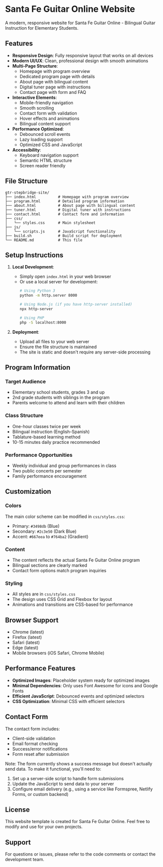 # Santa Fe Guitar Online Website

A modern, responsive website for Santa Fe Guitar Online - Bilingual Guitar Instruction for Elementary Students.

## Features

- **Responsive Design**: Fully responsive layout that works on all devices
- **Modern UI/UX**: Clean, professional design with smooth animations
- **Multi-Page Structure**: 
  - Homepage with program overview
  - Dedicated program page with details
  - About page with bilingual content
  - Digital tuner page with instructions
  - Contact page with form and FAQ
- **Interactive Elements**: 
  - Mobile-friendly navigation
  - Smooth scrolling
  - Contact form with validation
  - Hover effects and animations
  - Bilingual content support
- **Performance Optimized**: 
  - Debounced scroll events
  - Lazy loading support
  - Optimized CSS and JavaScript
- **Accessibility**: 
  - Keyboard navigation support
  - Semantic HTML structure
  - Screen reader friendly

## File Structure

```
gtr-stepbridge-site/
├── index.html          # Homepage with program overview
├── program.html        # Detailed program information
├── about.html          # About page with bilingual content
├── tuner.html          # Digital tuner with instructions
├── contact.html        # Contact form and information
├── css/
│   └── styles.css      # Main stylesheet
├── js/
│   └── scripts.js      # JavaScript functionality
├── build.sh            # Build script for deployment
└── README.md           # This file
```

## Setup Instructions

1. **Local Development**:
   - Simply open `index.html` in your web browser
   - Or use a local server for development:
     ```bash
     # Using Python 3
     python -m http.server 8000
     
     # Using Node.js (if you have http-server installed)
     npx http-server
     
     # Using PHP
     php -S localhost:8000
     ```

2. **Deployment**:
   - Upload all files to your web server
   - Ensure the file structure is maintained
   - The site is static and doesn't require any server-side processing

## Program Information

### Target Audience
- Elementary school students, grades 3 and up
- 2nd grade students with siblings in the program
- Parents welcome to attend and learn with their children

### Class Structure
- One-hour classes twice per week
- Bilingual instruction (English-Spanish)
- Tablature-based learning method
- 10-15 minutes daily practice recommended

### Performance Opportunities
- Weekly individual and group performances in class
- Two public concerts per semester
- Family performance encouragement

## Customization

### Colors
The main color scheme can be modified in `css/styles.css`:
- Primary: `#3498db` (Blue)
- Secondary: `#2c3e50` (Dark Blue)
- Accent: `#667eea` to `#764ba2` (Gradient)

### Content
- The content reflects the actual Santa Fe Guitar Online program
- Bilingual sections are clearly marked
- Contact form options match program inquiries

### Styling
- All styles are in `css/styles.css`
- The design uses CSS Grid and Flexbox for layout
- Animations and transitions are CSS-based for performance

## Browser Support

- Chrome (latest)
- Firefox (latest)
- Safari (latest)
- Edge (latest)
- Mobile browsers (iOS Safari, Chrome Mobile)

## Performance Features

- **Optimized Images**: Placeholder system ready for optimized images
- **Minimal Dependencies**: Only uses Font Awesome for icons and Google Fonts
- **Efficient JavaScript**: Debounced events and optimized selectors
- **CSS Optimization**: Minimal CSS with efficient selectors

## Contact Form

The contact form includes:
- Client-side validation
- Email format checking
- Success/error notifications
- Form reset after submission

Note: The form currently shows a success message but doesn't actually send data. To make it functional, you'll need to:
1. Set up a server-side script to handle form submissions
2. Update the JavaScript to send data to your server
3. Configure email delivery (e.g., using a service like Formspree, Netlify Forms, or custom backend)

## License

This website template is created for Santa Fe Guitar Online. Feel free to modify and use for your own projects.

## Support

For questions or issues, please refer to the code comments or contact the development team. 